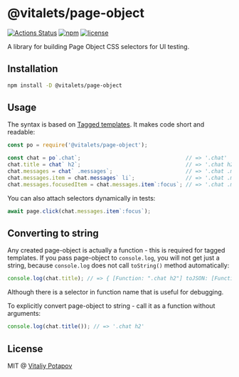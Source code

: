 # @vitalets/page-object
[![Actions Status](https://github.com/vitalets/pageobject/workflows/autotests/badge.svg)](https://github.com/vitalets/pageobject/actions)
[![npm](https://img.shields.io/npm/v/@vitalets/page-object.svg)](https://www.npmjs.com/package/@vitalets/page-object)
[![license](https://img.shields.io/npm/l/@vitalets/page-object.svg)](https://www.npmjs.com/package/@vitalets/page-object)

A library for building Page Object CSS selectors for UI testing.

## Installation
```bash
npm install -D @vitalets/page-object
```

## Usage
The syntax is based on [Tagged templates](https://developer.mozilla.org/en-US/docs/Web/JavaScript/Reference/Template_literals#Tagged_templates).
It makes code short and readable:
```js
const po = require('@vitalets/page-object');

const chat = po`.chat`;                                 // => '.chat'
chat.title = chat` h2`;                                 // => '.chat h2'
chat.messages = chat` .messages`;                       // => '.chat .messages'
chat.messages.item = chat.messages` li`;                // => '.chat .messages li'
chat.messages.focusedItem = chat.messages.item`:focus`; // => '.chat .messages li:focus'
```

You can also attach selectors dynamically in tests:
```js
await page.click(chat.messages.item`:focus`);
```

## Converting to string
Any created page-object is actually a function - this is required for tagged templates.
If you pass page-object to `console.log`, you will not get just a string,
because `console.log` does not call `toString()` method automatically:
```js
console.log(chat.title); // => { [Function: ".chat h2"] toJSON: [Function], toString: [Function] }
```
Although there is a selector in function name that is useful for debugging.

To explicitly convert page-object to string - call it as a function without arguments:
```js
console.log(chat.title()); // => '.chat h2'
```


## License
MIT @ [Vitaliy Potapov](https://github.com/vitalets)
